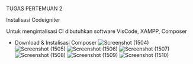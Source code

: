 TUGAS PERTEMUAN 2

Instalisasi Codeigniter

Untuk mengintalisasi CI dibutuhkan software VisCode, XAMPP, Composer

* Download & Instalisasi Composer
![Screenshot (1504)](https://github.com/xoraozgu017/PemWeb2/assets/145304971/2c4a24aa-b598-43d2-a430-caacb9ac912d)
![Screenshot (1505)](https://github.com/xoraozgu017/PemWeb2/assets/145304971/5ef700f7-d6d7-400d-9f86-c500fa872031)
![Screenshot (1506)](https://github.com/xoraozgu017/PemWeb2/assets/145304971/0703f8c7-f280-4936-927c-12f531679729)
![Screenshot (1507)](https://github.com/xoraozgu017/PemWeb2/assets/145304971/9ed58f26-5bbe-47b4-8963-67a609ebb852)
![Screenshot (1508)](https://github.com/xoraozgu017/PemWeb2/assets/145304971/8a269dde-bd3e-4e34-ad4a-be9c87974970)
![Screenshot (1509)](https://github.com/xoraozgu017/PemWeb2/assets/145304971/e46cf1f0-eeb5-4d16-8880-df0a904f7c27)
![Screenshot (1510)](https://github.com/xoraozgu017/PemWeb2/assets/145304971/f2cedd08-fa0f-4b9e-a722-66e6de73c791)

